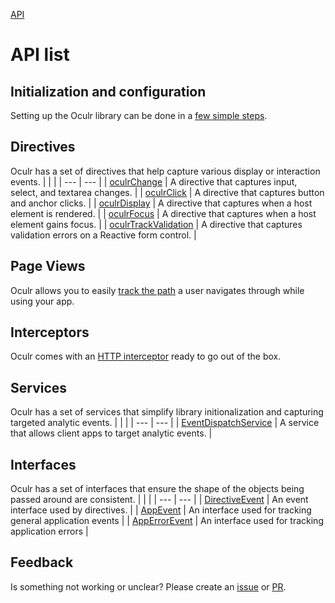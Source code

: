 [API](./README.md)

# API list

## Initialization and configuration

Setting up the Oculr library can be done in a [few simple steps](./init-and-config.md).

## Directives

Oculr has a set of directives that help capture various display or interaction events.
| | |
| --- | --- |
| [oculrChange](./change-directive.md) | A directive that captures input, select, and textarea changes. |
| [oculrClick](./click-directive.md) | A directive that captures button and anchor clicks. |
| [oculrDisplay](./display-directive.md) | A directive that captures when a host element is rendered. |
| [oculrFocus](./focus-directive.md) | A directive that captures when a host element gains focus. |
| [oculrTrackValidation](./track-validation-directive.md) | A directive that captures validation errors on a Reactive form control. |

## Page Views

Oculr allows you to easily [track the path](./page-views.md) a user navigates through while using your app.

## Interceptors

Oculr comes with an [HTTP interceptor](./http-interceptor.md) ready to go out of the box.

## Services

Oculr has a set of services that simplify library initionalization and capturing targeted analytic events.
| | |
| --- | --- |
| [EventDispatchService](./event-displace-service.md) | A service that allows client apps to target analytic events. |

## Interfaces

Oculr has a set of interfaces that ensure the shape of the objects being passed around are consistent.
| | |
| --- | --- |
| [DirectiveEvent](./directive-event.md) | An event interface used by directives. |
| [AppEvent](./app-event.md) | An interface used for tracking general application events |
| [AppErrorEvent](./app-error-event.md) | An interface used for tracking application errors |

## Feedback

Is something not working or unclear? Please create an [issue](https://github.com/Progressive/oculr-ngx/issues/new/choose) or [PR](https://github.com/Progressive/oculr-ngx/blob/main/CONTRIBUTING.md).
